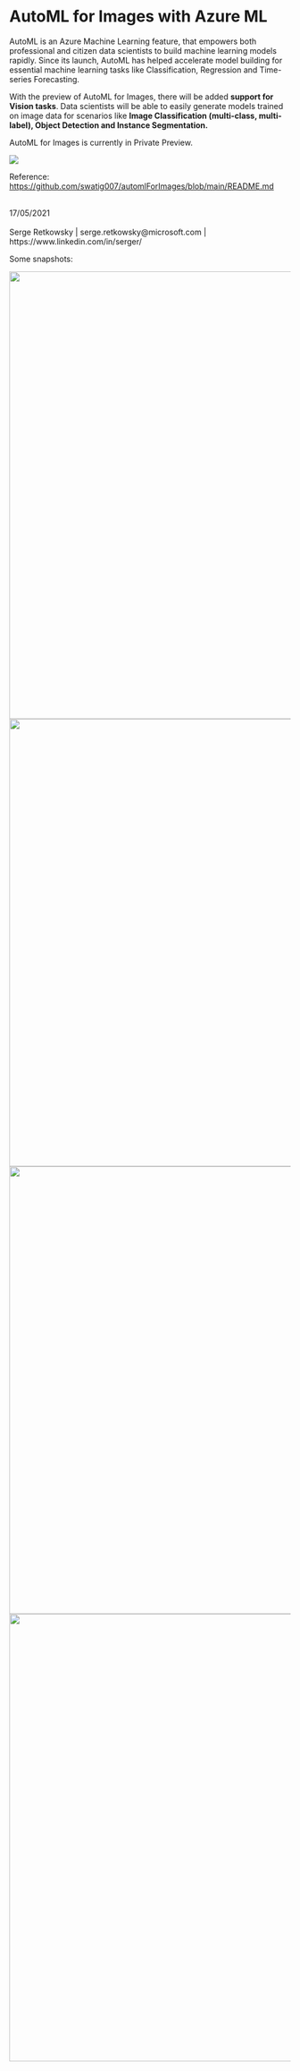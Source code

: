 # AutoML for Images with Azure ML

AutoML is an Azure Machine Learning feature, that empowers both professional and citizen data scientists to build machine learning models rapidly. Since its launch, AutoML has helped accelerate model building for essential machine learning tasks like Classification, Regression and Time-series Forecasting. 

With the preview of AutoML for Images, there will be added **support for Vision tasks**. Data scientists will be able to easily generate models trained on image data for scenarios like **Image Classification (multi-class, multi-label), Object Detection and Instance Segmentation.**

AutoML for Images is currently in Private Preview.

<img src="https://user-images.githubusercontent.com/81828223/115136544-3de1f100-9fd5-11eb-95f2-432db8624d13.png">

Reference:
https://github.com/swatig007/automlForImages/blob/main/README.md

<br>
17/05/2021<br><br>
Serge Retkowsky | serge.retkowsky@microsoft.com | https://www.linkedin.com/in/serger/

Some snapshots:

<img src="https://github.com/retkowsky/AutoMLforImages/blob/main/images/automl-images-snapshot (1).jpg?raw=true" width=800>
<img src="https://github.com/retkowsky/AutoMLforImages/blob/main/images/automl-images-snapshot (2).jpg?raw=true" width=800>
<img src="https://github.com/retkowsky/AutoMLforImages/blob/main/images/automl-images-snapshot (3).jpg?raw=true" width=800>
<img src="https://github.com/retkowsky/AutoMLforImages/blob/main/images/automl-images-snapshot (4).jpg?raw=true" width=800>
